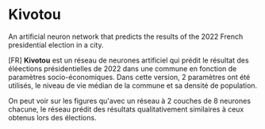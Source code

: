 # Kivotou
An artificial neuron network that predicts the results of the 2022 French presidential election in a city.

[FR]
**Kivotou** est un réseau de neurones artificiel qui prédit le résultat des éléections présidentielles de 2022 dans une commune en fonction de paramètres socio-économiques.
Dans cette version, 2 paramètres ont été utilisés, le niveau de vie médian de la commune et sa densité de population. 

On peut voir sur les figures qu'avec un réseau à 2 couches de 8 neurones chacune, le réseau prédit des résultats qualitativement similaires à ceux obtenus lors des élections.
